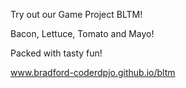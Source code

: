 
Try out our Game Project BLTM!

Bacon, Lettuce, Tomato and Mayo!

Packed with tasty fun!

www.bradford-coderdpjo.github.io/bltm
